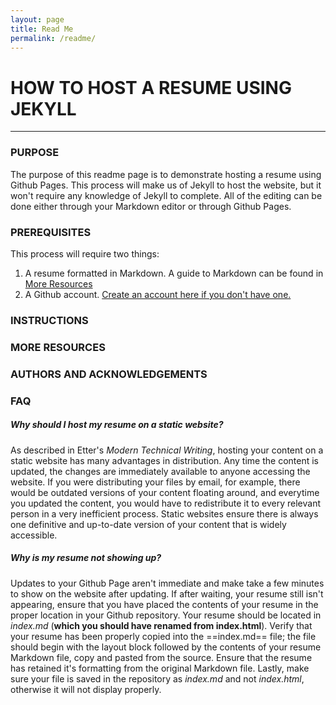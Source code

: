 ```yaml
---
layout: page
title: Read Me
permalink: /readme/
---
```


# HOW TO HOST A RESUME USING JEKYLL
---
### PURPOSE
The purpose of this readme page is to demonstrate hosting a resume using Github Pages. This process will make us of Jekyll to host the website, but it won't require any knowledge of Jekyll to complete. All of the editing can be done either through your Markdown editor or through Github Pages.

### PREREQUISITES
This process will require two things:
1. A resume formatted in Markdown. A guide to Markdown can be found in [More Resources](https://github.com/zander-apalit/zander-apalit.github.io/blob/master/readme.md#more-resources)
2. A Github account. [Create an account here if you don't have one.](https://github.com/)

### INSTRUCTIONS

### MORE RESOURCES

### AUTHORS AND ACKNOWLEDGEMENTS

### FAQ

##### Why should I host my resume on a static website?
As described in Etter's _Modern Technical Writing_, hosting your content on a static website has many advantages in distribution. Any time the content is updated, the changes are immediately available to anyone accessing the website. If you were distributing your files by email, for example, there would be outdated versions of your content floating around, and everytime you updated the content, you would have to redistribute it to every relevant person in a very inefficient process. Static websites ensure there is always one definitive and up-to-date version of your content that is widely accessible.

##### Why is my resume not showing up?
Updates to your Github Page aren't immediate and make take a few minutes to show on the website after updating. If after waiting, your resume still isn't appearing, ensure that you have placed the contents of your resume in the proper location in your Github repository. Your resume should be located in _index.md_ (**which you should have renamed from index.html**). Verify that your resume has been properly copied into the ==index.md== file; the file should begin with the layout block followed by the contents of your resume Markdown file, copy and pasted from the source. Ensure that the resume has retained it's formatting from the original Markdown file. Lastly, make sure your file is saved in the repository as _index.md_ and not _index.html_, otherwise it will not display properly.
